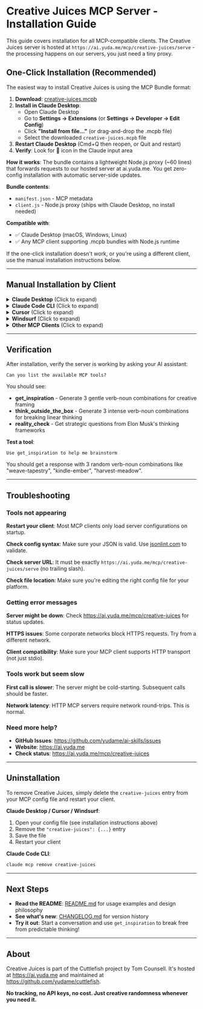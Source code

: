 # Creative Juices MCP Server - Installation Guide

This guide covers installation for all MCP-compatible clients. The Creative Juices server is hosted at `https://ai.yuda.me/mcp/creative-juices/serve` - the processing happens on our servers, you just need a tiny proxy.

## One-Click Installation (Recommended)

The easiest way to install Creative Juices is using the MCP Bundle format:

1. **Download**: [creative-juices.mcpb](https://ai.yuda.me/mcp/creative-juices/download.mcpb)
2. **Install in Claude Desktop**:
   - Open Claude Desktop
   - Go to **Settings → Extensions** (or **Settings → Developer → Edit Config**)
   - Click **"Install from file..."** (or drag-and-drop the .mcpb file)
   - Select the downloaded `creative-juices.mcpb` file
3. **Restart Claude Desktop** (Cmd+Q then reopen, or Quit and restart)
4. **Verify**: Look for 🔨 icon in the Claude input area

**How it works**: The bundle contains a lightweight Node.js proxy (~60 lines) that forwards requests to our hosted server at ai.yuda.me. You get zero-config installation with automatic server-side updates.

**Bundle contents**:
- `manifest.json` - MCP metadata
- `client.js` - Node.js proxy (ships with Claude Desktop, no install needed)

**Compatible with**:
- ✅ Claude Desktop (macOS, Windows, Linux)
- ✅ Any MCP client supporting .mcpb bundles with Node.js runtime

If the one-click installation doesn't work, or you're using a different client, use the manual installation instructions below.

---

## Manual Installation by Client

<details>
<summary><strong>Claude Desktop</strong> (Click to expand)</summary>

### macOS

1. **Open config file**:
   ```bash
   code ~/Library/Application\ Support/Claude/claude_desktop_config.json
   ```
   Or use any text editor:
   ```bash
   open -a TextEdit ~/Library/Application\ Support/Claude/claude_desktop_config.json
   ```

2. **Add Creative Juices server**:
   ```json
   {
     "mcpServers": {
       "creative-juices": {
         "url": "https://ai.yuda.me/mcp/creative-juices/serve"
       }
     }
   }
   ```

   If you already have other MCP servers configured, add `creative-juices` to the existing `mcpServers` object:
   ```json
   {
     "mcpServers": {
       "other-server": {
         "command": "node",
         "args": ["/path/to/other/server"]
       },
       "creative-juices": {
         "url": "https://ai.yuda.me/mcp/creative-juices/serve"
       }
     }
   }
   ```

3. **Save the file**

4. **Restart Claude Desktop**

5. **Verify installation**:
   - Look for a hammer icon (🔨) in the input area
   - Click it to see available tools
   - You should see: `get_inspiration`, `think_outside_the_box`, `reality_check`

### Windows

1. **Open config file**:
   ```
   %APPDATA%\Claude\claude_desktop_config.json
   ```
   Navigate to this path in File Explorer, or press `Win+R` and paste the path.

2. **Add Creative Juices server** (same JSON as macOS above)

3. **Save the file**

4. **Restart Claude Desktop**

### Linux

1. **Open config file**:
   ```bash
   code ~/.config/Claude/claude_desktop_config.json
   ```

2. **Add Creative Juices server** (same JSON as macOS above)

3. **Save the file**

4. **Restart Claude Desktop**

</details>

<details>
<summary><strong>Claude Code CLI</strong> (Click to expand)</summary>

The Claude Code CLI has a built-in command for adding MCP servers:

```bash
claude mcp add creative-juices --url https://ai.yuda.me/mcp/creative-juices/serve
```

**Verify installation**:
```bash
claude mcp list
```

You should see `creative-juices` in the list.

**Usage in Claude Code**:
When chatting with Claude, the tools will automatically be available. You can explicitly request them:
```
Use get_inspiration to help me brainstorm
```

**Remove if needed**:
```bash
claude mcp remove creative-juices
```

</details>

<details>
<summary><strong>Cursor</strong> (Click to expand)</summary>

1. **Open config file**:
   ```bash
   code ~/.cursor/mcp.json
   ```
   Or create it if it doesn't exist:
   ```bash
   mkdir -p ~/.cursor
   touch ~/.cursor/mcp.json
   ```

2. **Add Creative Juices server**:
   ```json
   {
     "mcpServers": {
       "creative-juices": {
         "url": "https://ai.yuda.me/mcp/creative-juices/serve"
       }
     }
   }
   ```

3. **Save the file**

4. **Restart Cursor**

5. **Verify installation**:
   Open Cursor's AI chat and try asking:
   ```
   Can you use get_inspiration to help me?
   ```

</details>

<details>
<summary><strong>Windsurf</strong> (Click to expand)</summary>

1. **Open config file**:
   ```bash
   code ~/.codeium/windsurf/mcp_config.json
   ```
   Or create it if it doesn't exist:
   ```bash
   mkdir -p ~/.codeium/windsurf
   touch ~/.codeium/windsurf/mcp_config.json
   ```

2. **Add Creative Juices server**:
   ```json
   {
     "mcpServers": {
       "creative-juices": {
         "url": "https://ai.yuda.me/mcp/creative-juices/serve"
       }
     }
   }
   ```

3. **Save the file**

4. **Restart Windsurf**

5. **Verify installation**:
   In Windsurf's AI assistant, try:
   ```
   Use think_outside_the_box to give me creative ideas
   ```

</details>

<details>
<summary><strong>Other MCP Clients</strong> (Click to expand)</summary>

Creative Juices works with any MCP client that supports HTTP transport. Consult your client's documentation for how to add MCP servers, and use:

**Server URL**: `https://ai.yuda.me/mcp/creative-juices/serve`

**Transport**: HTTP (not stdio)

**Authentication**: None required

**Configuration example** (may vary by client):
```json
{
  "url": "https://ai.yuda.me/mcp/creative-juices/serve",
  "transport": "http"
}
```

</details>

---

## Verification

After installation, verify the server is working by asking your AI assistant:

```
Can you list the available MCP tools?
```

You should see:
- **get_inspiration** - Generate 3 gentle verb-noun combinations for creative framing
- **think_outside_the_box** - Generate 3 intense verb-noun combinations for breaking linear thinking
- **reality_check** - Get strategic questions from Elon Musk's thinking frameworks

**Test a tool**:
```
Use get_inspiration to help me brainstorm
```

You should get a response with 3 random verb-noun combinations like "weave-tapestry", "kindle-ember", "harvest-meadow".

---

## Troubleshooting

### Tools not appearing

**Restart your client**: Most MCP clients only load server configurations on startup.

**Check config syntax**: Make sure your JSON is valid. Use [jsonlint.com](https://jsonlint.com) to validate.

**Check server URL**: It must be exactly `https://ai.yuda.me/mcp/creative-juices/serve` (no trailing slash).

**Check file location**: Make sure you're editing the right config file for your platform.

### Getting error messages

**Server might be down**: Check https://ai.yuda.me/mcp/creative-juices for status updates.

**HTTPS issues**: Some corporate networks block HTTPS requests. Try from a different network.

**Client compatibility**: Make sure your MCP client supports HTTP transport (not just stdio).

### Tools work but seem slow

**First call is slower**: The server might be cold-starting. Subsequent calls should be faster.

**Network latency**: HTTP MCP servers require network round-trips. This is normal.

### Need more help?

- **GitHub Issues**: https://github.com/yudame/ai-skills/issues
- **Website**: https://ai.yuda.me
- **Check status**: https://ai.yuda.me/mcp/creative-juices

---

## Uninstallation

To remove Creative Juices, simply delete the `creative-juices` entry from your MCP config file and restart your client.

**Claude Desktop / Cursor / Windsurf**:
1. Open your config file (see installation instructions above)
2. Remove the `"creative-juices": {...}` entry
3. Save the file
4. Restart your client

**Claude Code CLI**:
```bash
claude mcp remove creative-juices
```

---

## Next Steps

- **Read the README**: [README.md](./README.md) for usage examples and design philosophy
- **See what's new**: [CHANGELOG.md](./CHANGELOG.md) for version history
- **Try it out**: Start a conversation and use `get_inspiration` to break free from predictable thinking!

---

## About

Creative Juices is part of the Cuttlefish project by Tom Counsell. It's hosted at https://ai.yuda.me and maintained at https://github.com/yudame/cuttlefish.

**No tracking, no API keys, no cost. Just creative randomness whenever you need it.**

